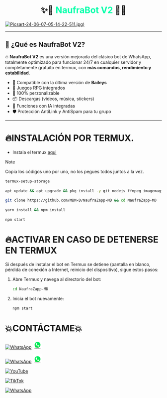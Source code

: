 <h1 align="center">
✨🚀 <span style="color:#00FFAA;">NaufraBot V2</span> 🤖💚
</h1>

[![Picsart-24-06-07-05-14-22-511.jpg]([https://i.postimg.cc/0ygy14nq/20251017-152852.jpg))](https://postimg.cc/HcpRKCLL)

---

## 🧠 **¿Qué es NaufraBot V2?**

🔥 **NaufraBot V2** es una versión mejorada del clásico bot de WhatsApp, totalmente optimizado para funcionar 24/7 en cualquier servidor y completamente gratuito en termux, con **más comandos, rendimiento y estabilidad**.

- 🚀 Compatible con la última versión de **Baileys**
- 💬 Juegos RPG integrados
- 🧩 100% perzonalizable
- 📦 Descargas (videos, música, stickers)
- 🤖 Funciones con IA integradas
- 🛡️ Protección AntiLink y AntiSpam para tu grupo 

---

# 🔥INSTALACIÓN POR TERMUX.
* Instala el termux [aqui](https://f-droid.org/repo/com.termux_118.apk)

> [!NOTE]
> Copia los códigos uno por uno, no los pegues todos juntos a la vez.

```bash
termux-setup-storage
```

```bash
apt update && apt upgrade && pkg install -y git nodejs ffmpeg imagemagick yarn
```

```bash
git clone https://github.com/MBM-D/NaufraZapp-MD && cd NaufraZapp-MD
```

```bash
yarn install && npm install
```

```bash
npm start 
```
# 🔥ACTIVAR EN CASO DE DETENERSE EN TERMUX

Si después de instalar el bot en Termux se detiene (pantalla en blanco, pérdida de conexión a Internet, reinicio del dispositivo), sigue estos pasos:

1. Abre Termux y navega al directorio del bot:
    ```bash
    cd NaufraZapp-MD
    ```

2. Inicia el bot nuevamente:
    ```bash
    npm start
    ```

# 💥CONTÁCTAME💥

[![WhatsApp](https://img.shields.io/badge/mi_numero-00802f?style=for-the-badge&logo=whatsapp&logoColor=white)](https://wa.me/51918534156) <img src="https://raw.githubusercontent.com/Bots-WhatsApp-OFC/Bots-WhatsApp-OFC/master/accesos/iconos/whatsapp.gif" width="30">

[![WhatsApp](https://img.shields.io/badge/Canal_de_WhatsApp-00802f?style=for-the-badge&logo=whatsapp&logoColor=white)](https://whatsapp.com/channel/0029VaRibRvDuMRj6ozMSN1l) <img src="https://raw.githubusercontent.com/Bots-WhatsApp-OFC/Bots-WhatsApp-OFC/master/accesos/iconos/whatsapp.gif" width="30">

[![YouTube](https://img.shields.io/badge/Canal_de_Youtube-FF0000?style=for-the-badge&logo=youtube&logoColor=white)](https://youtube.com/@naufrazapp_bots?si=iZbDpSK_pqT9uXiW)

[![TikTok](https://img.shields.io/badge/TikTok-000000?style=for-the-badge&logo=tiktok&logoColor=white)](https://www.tiktok.com/@naufra.zapp?_t=8n0fhoHsKHu&_r=1)

[![WhatsApp](https://img.shields.io/badge/Grupo_para_probar_el_bot-00802f?style=for-the-badge&logo=whatsapp&logoColor=white)](https://chat.whatsapp.com/H3yqombbe3w40OlNWOz9b6)

